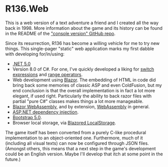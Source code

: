 # R136.Web
This is a web version of a text adventure a friend and I created all the way back in 1998. More information about the game and its history can be found in the README of the ["console version" GitHub repo](https://github.com/rbergen/R136).

Since its resurrection, R136 has become a willing vehicle for me to try new things. This single-pager "static" web application marks my first dabble with developing for/in/using:
* [.NET 5.0](https://docs.microsoft.com/en-us/dotnet/standard/serialization/system-text-json-how-to?pivots=dotnet-5-0)
* Version 8.0 of C#. For one, I've quickly developed a liking for [switch expressions](https://docs.microsoft.com/en-us/dotnet/csharp/language-reference/operators/switch-expression) and [range operators](https://docs.microsoft.com/en-us/dotnet/csharp/tutorials/ranges-indexes).
* Web development using [Blazor](https://dotnet.microsoft.com/apps/aspnet/web-apps/blazor). The embedding of HTML in code did bring back some memories of classic ASP and even ColdFusion, but my end conclusion is that the overall implementation is in fact a lot more elegant, if used right. Particularly the ability to back razor files with partial "pure C#" classes makes things a lot more manageable.
* [Blazor WebAssembly](https://docs.microsoft.com/en-gb/aspnet/core/blazor/?view=aspnetcore-5.0#blazor-webassembly), and by extension, [WebAssembly](https://webassembly.org/) in general. 
* [ASP.NET dependency injection](https://docs.microsoft.com/en-us/aspnet/core/fundamentals/dependency-injection?view=aspnetcore-5.0).
* [Bootstrap 5.0](https://getbootstrap.com/docs/5.0/getting-started/introduction/).
* Browser local storage, via [Blazored LocalStorage](https://github.com/Blazored/LocalStorage).

The game itself has been converted from a purely C-like procedural implementation to an object-oriented one. Furthermore, much of it (including all visual texts) can now be configured through JSON files. (Amongst others, this means that a next step in the game's development could be an English version. Maybe I'll develop that itch at some point in the future.) 
